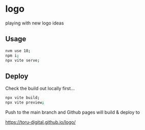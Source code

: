 # logo

playing with new logo ideas

## Usage

```bash
nvm use 18;
npm i;
npx vite serve;
```
## Deploy

Check the build out locally first...

```bash
npx vite build;
npx vite preview;
```

Push to the main branch and Github pages will build & deploy to 

https://toru-digital.github.io/logo/
